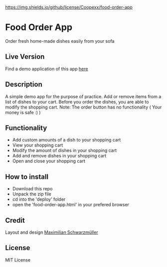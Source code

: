 https://img.shields.io/github/license/Coopexx/food-order-app

# Food Order App

Order fresh home-made dishes easily from your sofa

## Live Version

Find a demo application of this app [here](https://hendriktreuner.me/food-order-app)

## Description

A simple demo app for the purpose of practice.
Add or remove items from a list of dishes to your cart. Before you order the dishes, you are able to modify the shopping cart.
Note: The order button has no functionality ( Your money is safe :) )

## Functionality

-   Add custom amounts of a dish to your shopping cart
-   View your shopping cart
-   Modify the amount of dishes in your shopping cart
-   Add and remove dishes in your shopping cart
-   Open and close your shopping cart

## How to install

-   Download this repo
-   Unpack the zip file
-   cd into the 'deploy' folder
-   open the 'food-order-app.html' in your prefered browser

## Credit

Layout and design [Maximilian Schwarzmüller](https://github.com/maxschwarzmueller)

## License

MIT License
